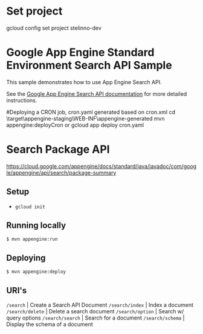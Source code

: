 # Set project
gcloud config set project stelinno-dev

# Google App Engine Standard Environment Search API Sample

This sample demonstrates how to use App Engine Search API.

See the [Google App Engine Search API documentation][search-api-docs] for more
detailed instructions.

[search-api-docs]: https://cloud.google.com/appengine/docs/java/search/

#Deploying a CRON job, cron.yaml generated based on cron.xml
cd \target\appengine-staging\WEB-INF\appengine-generated
mvn appengine:deployCron
or gcloud app deploy cron.yaml

# Search Package API
https://cloud.google.com/appengine/docs/standard/java/javadoc/com/google/appengine/api/search/package-summary

## Setup
* `gcloud init`

## Running locally
    $ mvn appengine:run

## Deploying
    $ mvn appengine:deploy
    
## URI's

`/search` | Create a Search API Document
`/search/index` | Index a document 
`/search/delete` | Delete a search document
`/search/option` | Search w/ query options
`/search/search` | Search for a document
`/search/schema` | Display the schema of a document
